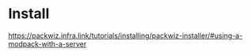 # Install
https://packwiz.infra.link/tutorials/installing/packwiz-installer/#using-a-modpack-with-a-server